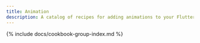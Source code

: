 ```yaml
---
title: Animation
description: A catalog of recipes for adding animations to your Flutter app.
---
```


{% include docs/cookbook-group-index.md %}
